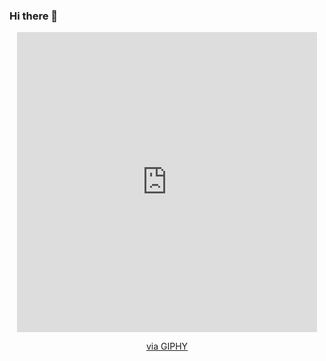### Hi there 👋

<div id="header" align="center">
  <iframe src="https://giphy.com/embed/CrFLL3CnRpw5ddlBMm" width="480" height="480" frameBorder="0" class="giphy-embed" allowFullScreen></iframe><p><a href="https://giphy.com/gifs/CleverCodeLab-cat-cute-coffee-CrFLL3CnRpw5ddlBMm">via GIPHY</a></p>
</div>

<!--
**ThinleyN/ThinleyN** is a ✨ _special_ ✨ repository because its `README.md` (this file) appears on your GitHub profile.

Here are some ideas to get you started:

- 🔭 I’m currently working on ...
- 🌱 I’m currently learning ...
- 👯 I’m looking to collaborate on ...
- 🤔 I’m looking for help with ...
- 💬 Ask me about ...
- 📫 How to reach me: ...
- 😄 Pronouns: ...
- ⚡ Fun fact: ...
-->
